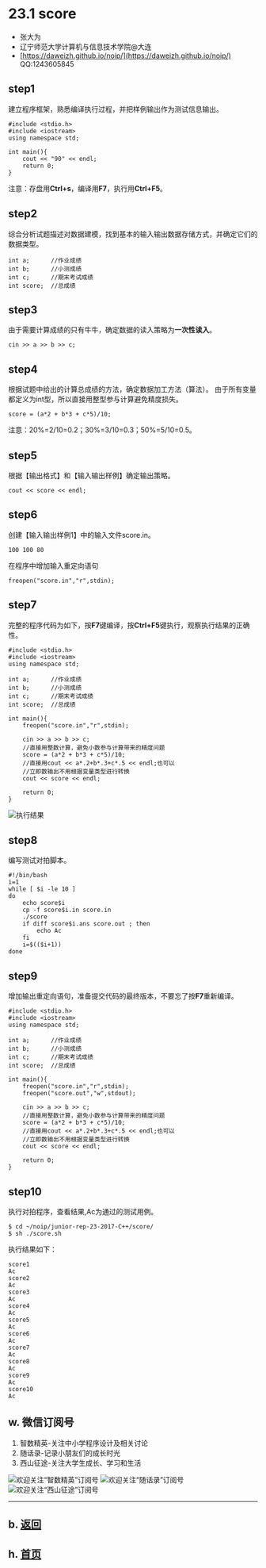 # 23.1 score

- 张大为
- 辽宁师范大学计算机与信息技术学院@大连
- [https://daweizh.github.io/noip/](https://daweizh.github.io/noip/)  QQ:1243605845

## step1
建立程序框架，熟悉编译执行过程，并把样例输出作为测试信息输出。
~~~
#include <stdio.h>
#include <iostream>
using namespace std;

int main(){
    cout << "90" << endl;
    return 0;
}
~~~
注意：存盘用**Ctrl+s**，编译用**F7**，执行用**Ctrl+F5**。

## step2
综合分析试题描述对数据建模，找到基本的输入输出数据存储方式，并确定它们的数据类型。
~~~
int a;      //作业成绩
int b;      //小测成绩
int c;      //期末考试成绩
int score;  //总成绩
~~~

## step3
由于需要计算成绩的只有牛牛，确定数据的读入策略为**一次性读入**。
~~~
cin >> a >> b >> c;
~~~

## step4
根据试题中给出的计算总成绩的方法，确定数据加工方法（算法）。
由于所有变量都定义为int型，所以直接用整型参与计算避免精度损失。
~~~
score = (a*2 + b*3 + c*5)/10;
~~~
注意：20%=2/10=0.2；30%=3/10=0.3；50%=5/10=0.5。

## step5
根据【输出格式】和【输入输出样例】确定输出策略。
~~~
cout << score << endl;
~~~

## step6
创建【输入输出样例1】中的输入文件score.in。
~~~
100 100 80
~~~
在程序中增加输入重定向语句
~~~
freopen("score.in","r",stdin);
~~~

## step7
完整的程序代码为如下，按**F7**键编译，按**Ctrl+F5**键执行，观察执行结果的正确性。
~~~
#include <stdio.h>
#include <iostream>
using namespace std;

int a;      //作业成绩
int b;      //小测成绩
int c;      //期末考试成绩
int score;  //总成绩

int main(){
    freopen("score.in","r",stdin);
    
    cin >> a >> b >> c;
    //直接用整数计算，避免小数参与计算带来的精度问题
    score = (a*2 + b*3 + c*5)/10;
    //直接用cout << a*.2+b*.3+c*.5 << endl;也可以
    //立即数输出不用根据变量类型进行转换
    cout << score << endl;
    
    return 0;
}
~~~
![执行结果](demo1.png)

## step8
编写测试对拍脚本。
~~~
#!/bin/bash
i=1
while [ $i -le 10 ]
do
    echo score$i
    cp -f score$i.in score.in
    ./score
    if diff score$i.ans score.out ; then
        echo Ac
    fi
    i=$(($i+1))
done
~~~

## step9
增加输出重定向语句，准备提交代码的最终版本，不要忘了按**F7**重新编译。
~~~
#include <stdio.h>
#include <iostream>
using namespace std;

int a;      //作业成绩
int b;      //小测成绩
int c;      //期末考试成绩
int score;  //总成绩
    
int main(){
    freopen("score.in","r",stdin);
    freopen("score.out","w",stdout);
    
    cin >> a >> b >> c;
    //直接用整数计算，避免小数参与计算带来的精度问题
    score = (a*2 + b*3 + c*5)/10;
    //直接用cout << a*.2+b*.3+c*.5 << endl;也可以
    //立即数输出不用根据变量类型进行转换
    cout << score << endl;
    
    return 0;
}
~~~

## step10
执行对拍程序，查看结果,Ac为通过的测试用例。
~~~
$ cd ~/noip/junior-rep-23-2017-C++/score/
$ sh ./score.sh
~~~
执行结果如下：
~~~
score1
Ac
score2
Ac
score3
Ac
score4
Ac
score5
Ac
score6
Ac
score7
Ac
score8
Ac
score9
Ac
score10
Ac
~~~

## w. 微信订阅号

1. 智数精英-关注中小学程序设计及相关讨论
2. 随话录-记录小朋友们的成长时光
2. 西山征途-关注大学生成长、学习和生活

![欢迎关注“智数精英”订阅号](../../../../assets/me/img/idea8.jpg)
![欢迎关注“随话录”订阅号](../../../../assets/me/img/shl8.jpg)
![欢迎关注“西山征途”订阅号](../../../../assets/me/img/xszt8.jpg)

----------

## b. [返回](../../)
    
## h. [首页](../../../../)
